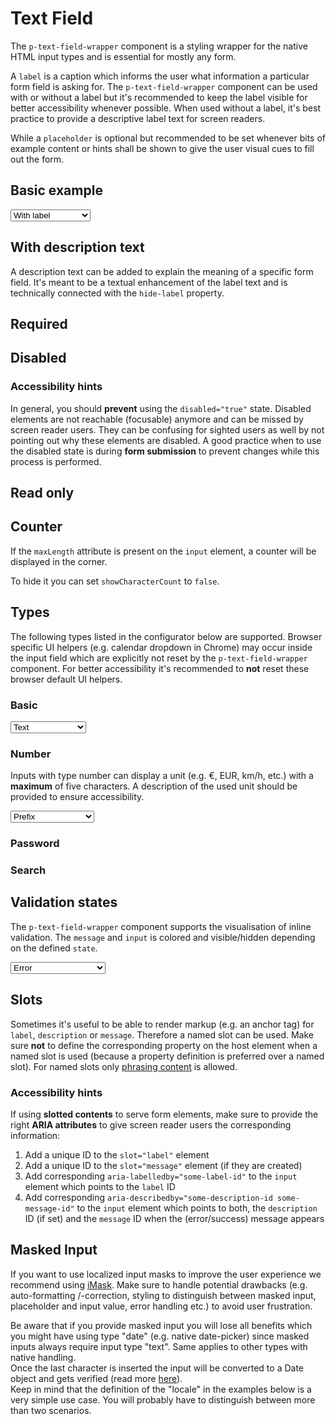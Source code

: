 # Text Field

The `p-text-field-wrapper` component is a styling wrapper for the native HTML input types and is essential for mostly
any form.

A `label` is a caption which informs the user what information a particular form field is asking for. The
`p-text-field-wrapper` component can be used with or without a label but it's recommended to keep the label visible for
better accessibility whenever possible. When used without a label, it's best practice to provide a descriptive label
text for screen readers.

While a `placeholder` is optional but recommended to be set whenever bits of example content or hints shall be shown to
give the user visual cues to fill out the form.

<TableOfContents></TableOfContents>

## Basic example

<Playground :markup="basic" :config="config">
  <select v-model="label" aria-label="Select label mode">
    <option disabled>Select label mode</option>
    <option value="show">With label</option>
    <option value="hide">Without label</option>
    <option value="responsive">Responsive</option>
  </select>
</Playground>

## With description text

A description text can be added to explain the meaning of a specific form field. It's meant to be a textual enhancement
of the label text and is technically connected with the `hide-label` property.

<Playground :markup="withDescriptionText" :config="config"></Playground>

## Required

<Playground :markup="required" :config="config"></Playground>

## Disabled

<Playground :markup="disabled" :config="config"></Playground>

### <A11yIcon></A11yIcon> Accessibility hints

In general, you should **prevent** using the `disabled="true"` state. Disabled elements are not reachable (focusable)
anymore and can be missed by screen reader users. They can be confusing for sighted users as well by not pointing out
why these elements are disabled. A good practice when to use the disabled state is during **form submission** to prevent
changes while this process is performed.

## Read only

<Playground :markup="readonly" :config="config"></Playground>

## Counter

If the `maxLength` attribute is present on the `input` element, a counter will be displayed in the corner.

To hide it you can set `showCharacterCount` to `false`.

<Playground :markup="counter" :config="config"></Playground>

## Types

The following types listed in the configurator below are supported. Browser specific UI helpers (e.g. calendar dropdown
in Chrome) may occur inside the input field which are explicitly not reset by the `p-text-field-wrapper` component. For
better accessibility it's recommended to **not** reset these browser default UI helpers.

### Basic

<Playground :markup="typesBasic" :config="config">
  <select v-model="type" aria-label="Select input type">
    <option disabled>Select input type</option>
    <option value="text">Text</option>
    <option value="number">Number</option>
    <option value="email">Email</option>
    <option value="tel">Tel</option>
    <option value="search">Search</option>
    <option value="url">Url</option>
    <option value="date">Date</option>
    <option value="time">Time</option>
    <option value="month">Month</option>
    <option value="week">Week</option>
  </select>
</Playground>

### Number

Inputs with type number can display a unit (e.g. €, EUR, km/h, etc.) with a **maximum** of five characters. A
description of the used unit should be provided to ensure accessibility.

<Playground :markup="typesNumber" :config="config">
  <select v-model="unitPosition" aria-label="Select unit position">
    <option disabled>Select unit position</option>
    <option value="prefix">Prefix</option>
    <option value="suffix">Suffix</option>    
  </select>
</Playground>

### Password

<Playground :markup="typesPassword" :config="config"></Playground>

### Search

<Playground :markup="typesSearch" :config="config"></Playground>

## Validation states

The `p-text-field-wrapper` component supports the visualisation of inline validation. The `message` and `input` is
colored and visible/hidden depending on the defined `state`.

<Playground :markup="validationStates" :config="config">
  <select v-model="state" aria-label="Select validation state">
    <option disabled>Select validation state</option>
    <option value="error">Error</option>
    <option value="success">Success</option>
    <option value="none">None</option>
  </select>
</Playground>

## Slots

Sometimes it's useful to be able to render markup (e.g. an anchor tag) for `label`, `description` or `message`.
Therefore a named slot can be used. Make sure **not** to define the corresponding property on the host element when a
named slot is used (because a property definition is preferred over a named slot). For named slots only
[phrasing content](https://developer.mozilla.org/en-US/docs/Web/Guide/HTML/Content_categories#Phrasing_content) is
allowed.

<Playground :markup="slots" :config="config"></Playground>

### <A11yIcon></A11yIcon> Accessibility hints

If using **slotted contents** to serve form elements, make sure to provide the right **ARIA attributes** to give screen
reader users the corresponding information:

1. Add a unique ID to the `slot="label"` element
2. Add a unique ID to the `slot="message"` element (if they are created)
3. Add corresponding `aria-labelledby="some-label-id"` to the `input` element which points to the `label` ID
4. Add corresponding `aria-describedby="some-description-id some-message-id"` to the `input` element which points to
   both, the `description` ID (if set) and the `message` ID when the (error/success) message appears

## Masked Input

If you want to use localized input masks to improve the user experience we recommend using
<a href="https://imask.js.org/" target="_blank">iMask</a>. Make sure to handle potential drawbacks (e.g. auto-formatting
/-correction, styling to distinguish between masked input, placeholder and input value, error handling etc.) to avoid
user frustration.

<p-inline-notification heading="Important note" state="warning" persistent="true">
  Be aware that if you provide masked input you will lose all benefits which you might have using type "date" (e.g. native date-picker) since masked inputs always require input type "text". Same applies to other types with native handling.<br>
  Once the last character is inserted the input will be converted to a Date object and gets verified (read more <a href="https://imask.js.org/guide.html#masked-date" target="_blank">here</a>).<br>
  Keep in mind that the definition of the "locale" in the examples below is a very simple use case. You will probably have to distinguish between more than two scenarios.
</p-inline-notification>

<Playground :markup="maskedInput" :frameworkMarkup="codeExample" :config="config" :additionalDependencies="['IMask']"></Playground>

<script lang="ts">
import Vue from 'vue';
import Component from 'vue-class-component';
import IMask from 'imask';
import { getTextFieldWrapperCodeSamples } from '@porsche-design-system/shared';

@Component
export default class Code extends Vue {
  config = { spacing: 'block' };

  label = 'show';
  type = 'text';
  state = 'error';
  unitPosition = 'prefix';

codeExample = getTextFieldWrapperCodeSamples();

  get basic() {
    const labelAttr = ` hide-label="${this.label === 'hide' ? 'true' : this.label === 'responsive' ? '{ base: true, l: false }' : 'false'}"`;
    return `<p-text-field-wrapper label="Some label"${labelAttr}>
  <input type="text" name="some-name" />
</p-text-field-wrapper>
<p-text-field-wrapper label="Some label"${labelAttr}>
  <input type="text" placeholder="Some placeholder" name="some-name" />
</p-text-field-wrapper>`;
  }
  
  withDescriptionText =
`<p-text-field-wrapper label="Some label" description="Some description">
  <input type="text" name="some-name" />
</p-text-field-wrapper>`;

  required =
`<p-text-field-wrapper label="Some label">
  <input type="text" name="some-name" value="Some value" required />
</p-text-field-wrapper>`;

  disabled =
`<p-text-field-wrapper label="Some label">
  <input type="text" name="some-name" value="Some value" disabled />
</p-text-field-wrapper>`;

  readonly =
`<p-text-field-wrapper label="Some label">
  <input type="text" name="some-name" value="Some value" readonly />
</p-text-field-wrapper>`;

  counter =
`<p-text-field-wrapper label="Some label">
  <input type="text" name="some-name" value="Some value" maxlength="20" />
</p-text-field-wrapper>
<p-text-field-wrapper label="Some label" show-character-count="false">
  <input type="text" name="some-name" value="Some value" maxlength="20" />
</p-text-field-wrapper>`;

  get typesBasic() {
    return `<p-text-field-wrapper label="Some label">
  <input type="${this.type}" name="some-name" />
</p-text-field-wrapper>`;
  }

  get typesNumber() {
    return `<p-text-field-wrapper label="Some label" description="The price in Euro" unit="EUR" unit-position="${this.unitPosition}">
  <input type="number" name="some-name" value="500" />
</p-text-field-wrapper>`;
  }
  
  typesPassword =
`<p-text-field-wrapper label="Some label">
  <input type="password" name="some-name" value="some password" />
</p-text-field-wrapper>`;

  typesSearch =
`<form action="#" onsubmit="alert('submit'); return false;">
  <p-text-field-wrapper label="Some label">
    <input type="search" name="some-name" />
  </p-text-field-wrapper>
</form>`;

  get validationStates() {
    const attr = `message="${this.state !== 'none' ? `Some ${this.state} validation message.` : ''}"`;
    return `<p-text-field-wrapper label="Some label" state="${this.state}" ${attr}>
  <input type="text" name="some-name" />
</p-text-field-wrapper>`;
    }
    
  slots =
`<p-text-field-wrapper state="error">
  <span slot="label" id="some-label-id">Some label with a <a href="https://designsystem.porsche.com">link</a>.</span>
  <span slot="description" id="some-description-id">Some description with a <a href="https://designsystem.porsche.com">link</a>.</span>
  <input type="text" name="some-name" aria-labelledby="some-label-id" aria-describedby="some-description-id some-message-id" />
  <span slot="message" id="some-message-id">Some error message with a <a href="https://designsystem.porsche.com">link</a>.</span>
</p-text-field-wrapper>`;

  get maskedInput() {
    return `<p-text-field-wrapper label="Some label" id="date-mask">
      <input type="text" />
    </p-text-field-wrapper>`;
  }

  mounted() {
    this.initIMask();
  }

  initIMask() {
    const isDeLocale = Intl.NumberFormat().resolvedOptions().locale.startsWith('de');
    const dateFormat = isDeLocale ? 'dd.mm.yyyy' : 'mm/dd/yyyy';
    const dateRange = isDeLocale ? '01.01.1900, 01.01.2100' : '01/01/1900, 01/01/2100';
    const textFieldWrapper = document.querySelector('#date-mask');
    textFieldWrapper.description = `'${dateFormat}' in range [${dateRange}]`;
  
    IMask(textFieldWrapper.querySelector('input'), {
      lazy: false,
      mask: dateFormat,
      blocks: {
        dd: {
          mask: IMask.MaskedRange,
          from: 1,
          to: 31,
          placeholderChar: 'd',
        },
        mm: {
          mask: IMask.MaskedRange,
          from: 1,
          to: 12,
          placeholderChar: 'm',
        },
        yyyy: {
          mask: IMask.MaskedRange,
          from: 1900,
          to: 2100,
          placeholderChar: 'y',
        },
      },
    });
  }
}
</script>
